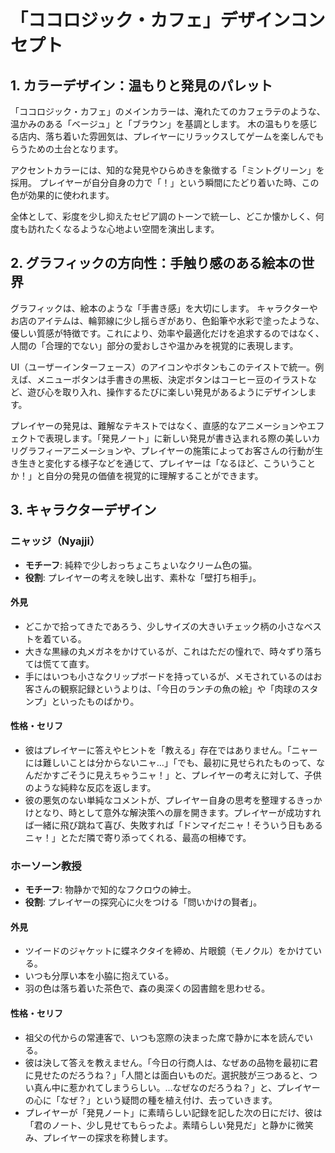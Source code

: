 # 「ココロジック・カフェ」デザインコンセプト

## 1. カラーデザイン：温もりと発見のパレット

「ココロジック・カフェ」のメインカラーは、淹れたてのカフェラテのような、温かみのある「ベージュ」と「ブラウン」を基調とします。 木の温もりを感じる店内、落ち着いた雰囲気は、プレイヤーにリラックスしてゲームを楽しんでもらうための土台となります。

アクセントカラーには、知的な発見やひらめきを象徴する「ミントグリーン」を採用。 プレイヤーが自分自身の力で「！」という瞬間にたどり着いた時、この色が効果的に使われます。

全体として、彩度を少し抑えたセピア調のトーンで統一し、どこか懐かしく、何度も訪れたくなるような心地よい空間を演出します。

## 2. グラフィックの方向性：手触り感のある絵本の世界

グラフィックは、絵本のような「手書き感」を大切にします。
キャラクターやお店のアイテムは、輪郭線に少し揺らぎがあり、色鉛筆や水彩で塗ったような、優しい質感が特徴です。これにより、効率や最適化だけを追求するのではなく、人間の「合理的でない」部分の愛おしさや温かみを視覚的に表現します。

UI（ユーザーインターフェース）のアイコンやボタンもこのテイストで統一。例えば、メニューボタンは手書きの黒板、決定ボタンはコーヒー豆のイラストなど、遊び心を取り入れ、操作するたびに楽しい発見があるようにデザインします。

プレイヤーの発見は、難解なテキストではなく、直感的なアニメーションやエフェクトで表現します。「発見ノート」に新しい発見が書き込まれる際の美しいカリグラフィーアニメーションや、プレイヤーの施策によってお客さんの行動が生き生きと変化する様子などを通じて、プレイヤーは「なるほど、こういうことか！」と自分の発見の価値を視覚的に理解することができます。

## 3. キャラクターデザイン

### ニャッジ（Nyajji）

- **モチーフ**: 純粋で少しおっちょこちょいなクリーム色の猫。
- **役割**: プレイヤーの考えを映し出す、素朴な「壁打ち相手」。

#### 外見

- どこかで拾ってきたであろう、少しサイズの大きいチェック柄の小さなベストを着ている。
- 大きな黒縁の丸メガネをかけているが、これはただの憧れで、時々ずり落ちては慌てて直す。
- 手にはいつも小さなクリップボードを持っているが、メモされているのはお客さんの観察記録というよりは、「今日のランチの魚の絵」や「肉球のスタンプ」といったものばかり。

#### 性格・セリフ

- 彼はプレイヤーに答えやヒントを「教える」存在ではありません。「ニャーには難しいことは分からないニャ…」「でも、最初に見せられたものって、なんだかすごそうに見えちゃうニャ！」と、プレイヤーの考えに対して、子供のような純粋な反応を返します。
- 彼の悪気のない単純なコメントが、プレイヤー自身の思考を整理するきっかけとなり、時として意外な解決策への扉を開きます。プレイヤーが成功すれば一緒に飛び跳ねて喜び、失敗すれば「ドンマイだニャ！そういう日もあるニャ！」とただ隣で寄り添ってくれる、最高の相棒です。

### ホーソーン教授

- **モチーフ**: 物静かで知的なフクロウの紳士。
- **役割**: プレイヤーの探究心に火をつける「問いかけの賢者」。

#### 外見

- ツイードのジャケットに蝶ネクタイを締め、片眼鏡（モノクル）をかけている。
- いつも分厚い本を小脇に抱えている。
- 羽の色は落ち着いた茶色で、森の奥深くの図書館を思わせる。

#### 性格・セリフ

- 祖父の代からの常連客で、いつも窓際の決まった席で静かに本を読んでいる。
- 彼は決して答えを教えません。「今日の行商人は、なぜあの品物を最初に君に見せたのだろうね？」「人間とは面白いものだ。選択肢が三つあると、つい真ん中に惹かれてしまうらしい。…なぜなのだろうね？」と、プレイヤーの心に「なぜ？」という疑問の種を植え付け、去っていきます。
- プレイヤーが「発見ノート」に素晴らしい記録を記した次の日にだけ、彼は「君のノート、少し見せてもらったよ。素晴らしい発見だ」と静かに微笑み、プレイヤーの探求を称賛します。
